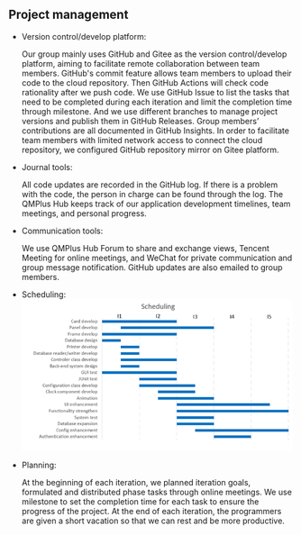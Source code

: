 ## Project management
- Version control/develop platform:

    Our group mainly uses GitHub and Gitee as the version control/develop platform, aiming to facilitate remote collaboration between team members.
    GitHub's commit feature allows team members to upload their code to the cloud repository. Then GitHub Actions will check code rationality after we push code. We use GitHub Issue to list the tasks that need to be completed during each iteration and limit the completion time through milestone. And we use different branches to manage project versions and publish them in GitHub Releases. Group members’ contributions are all documented in GitHub Insights.
    In order to facilitate team members with limited network access to connect the cloud repository, we configured GitHub repository mirror on Gitee platform.

- Journal tools:

    All code updates are recorded in the GitHub log. If there is a problem with the code, the person in charge can be found through the log.
    The QMPlus Hub keeps track of our application development timelines, team meetings, and personal progress.

- Communication tools:

    We use QMPlus Hub Forum to share and exchange views, Tencent Meeting for online meetings, and WeChat for private communication and group message notification. GitHub updates are also emailed to group members.

- Scheduling:
![img.png](report%20images/Scheduling.png)

- Planning:

    At the beginning of each iteration, we planned iteration goals, formulated and distributed phase tasks through online meetings. We use milestone to set the completion time for each task to ensure the progress of the project.
    At the end of each iteration, the programmers are given a short vacation so that we can rest and be more productive.
